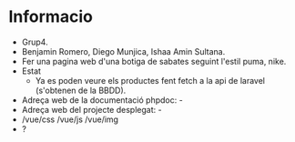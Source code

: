 # Informacio
* Grup4.
* Benjamin Romero, Diego Munjica, Ishaa Amin Sultana.
* Fer una pagina web d'una botiga de sabates seguint l'estil puma, nike.
* Estat
  * Ya es poden veure els productes fent fetch a la api de laravel (s'obtenen de la BBDD).
* Adreça web de la documentació phpdoc: -
* Adreça web del projecte desplegat: -
* /vue/css /vue/js /vue/img
* ?
